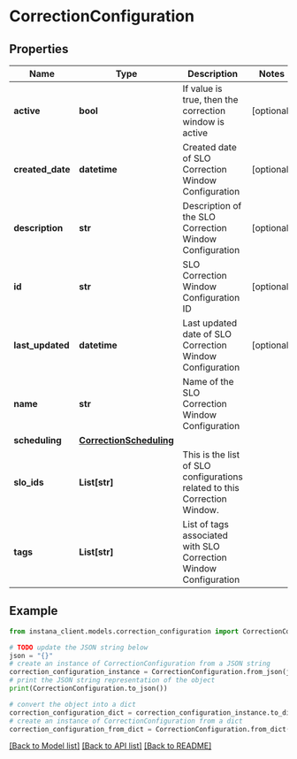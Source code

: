 # CorrectionConfiguration


## Properties

Name | Type | Description | Notes
------------ | ------------- | ------------- | -------------
**active** | **bool** | If value is true, then the correction window is active | [optional] 
**created_date** | **datetime** | Created date of SLO Correction Window Configuration | [optional] 
**description** | **str** | Description of the SLO Correction Window Configuration | [optional] 
**id** | **str** | SLO Correction Window Configuration ID | [optional] 
**last_updated** | **datetime** | Last updated date of SLO Correction Window Configuration | [optional] 
**name** | **str** | Name of the SLO Correction Window Configuration | 
**scheduling** | [**CorrectionScheduling**](CorrectionScheduling.md) |  | 
**slo_ids** | **List[str]** | This is the list of SLO configurations related to this Correction Window. | 
**tags** | **List[str]** | List of tags associated with SLO Correction Window Configuration | 

## Example

```python
from instana_client.models.correction_configuration import CorrectionConfiguration

# TODO update the JSON string below
json = "{}"
# create an instance of CorrectionConfiguration from a JSON string
correction_configuration_instance = CorrectionConfiguration.from_json(json)
# print the JSON string representation of the object
print(CorrectionConfiguration.to_json())

# convert the object into a dict
correction_configuration_dict = correction_configuration_instance.to_dict()
# create an instance of CorrectionConfiguration from a dict
correction_configuration_from_dict = CorrectionConfiguration.from_dict(correction_configuration_dict)
```
[[Back to Model list]](../README.md#documentation-for-models) [[Back to API list]](../README.md#documentation-for-api-endpoints) [[Back to README]](../README.md)


